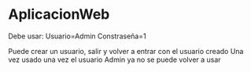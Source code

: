 # AplicacionWeb
Debe usar:
Usuario=Admin
Constraseña=1

Puede crear un usuario, salir y volver a entrar con el usuario creado
Una vez usado una vez el usuario Admin ya no se puede volver a usar
